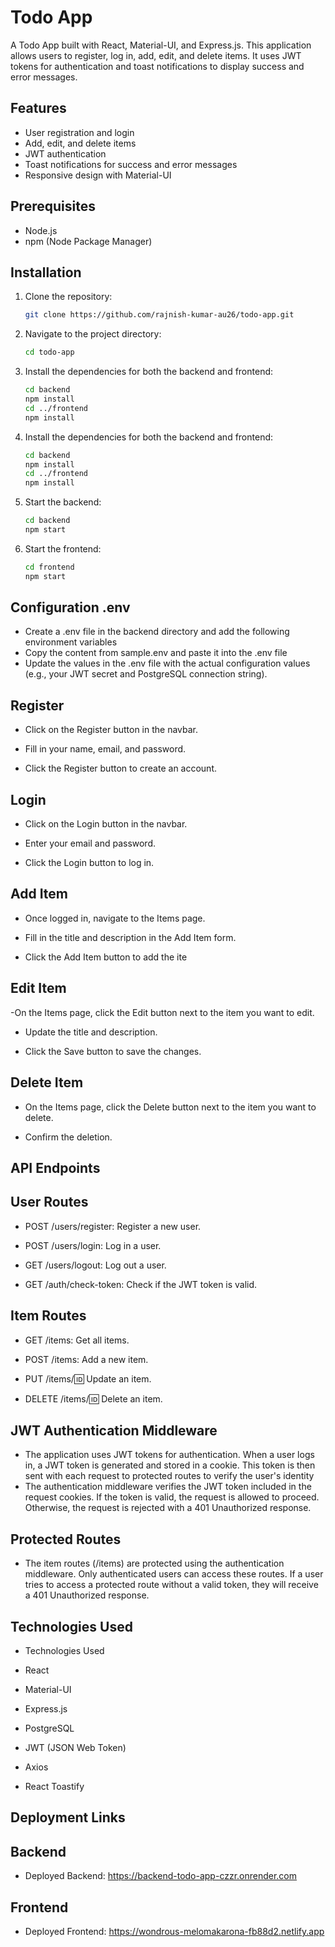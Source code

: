 # Todo App

A Todo App built with React, Material-UI, and Express.js. This application allows users to register, log in, add, edit, and delete items. It uses JWT tokens for authentication and toast notifications to display success and error messages.

## Features

- User registration and login
- Add, edit, and delete items
- JWT authentication
- Toast notifications for success and error messages
- Responsive design with Material-UI

## Prerequisites

- Node.js
- npm (Node Package Manager)

## Installation

1. Clone the repository:

   ```bash
   git clone https://github.com/rajnish-kumar-au26/todo-app.git

   ```

2. Navigate to the project directory:

   ```bash
   cd todo-app

   ```

3. Install the dependencies for both the backend and frontend:

   ```bash
   cd backend
   npm install
   cd ../frontend
   npm install

   ```

4. Install the dependencies for both the backend and frontend:

   ```bash
   cd backend
   npm install
   cd ../frontend
   npm install

   ```

5. Start the backend:

   ```bash
   cd backend
   npm start

   ```

6. Start the frontend:

   ```bash
   cd frontend
   npm start
   ```

## Configuration .env
   - Create a .env file in the backend directory and add the following environment variables
   - Copy the content from sample.env and paste it into the .env file
   - Update the values in the .env file with the actual configuration values (e.g., your JWT secret and PostgreSQL connection string).


## Register

- Click on the Register button in the navbar.

- Fill in your name, email, and password.

- Click the Register button to create an account.

## Login

- Click on the Login button in the navbar.

- Enter your email and password.

- Click the Login button to log in.

## Add Item

- Once logged in, navigate to the Items page.

- Fill in the title and description in the Add Item form.

- Click the Add Item button to add the ite

## Edit Item

-On the Items page, click the Edit button next to the item you want to edit.

- Update the title and description.

- Click the Save button to save the changes.

## Delete Item

- On the Items page, click the Delete button next to the item you want to delete.

- Confirm the deletion.

## API Endpoints

## User Routes

- POST /users/register: Register a new user.

- POST /users/login: Log in a user.

- GET /users/logout: Log out a user.

- GET /auth/check-token: Check if the JWT token is valid.

## Item Routes

- GET /items: Get all items.

- POST /items: Add a new item.

- PUT /items/:id: Update an item.

- DELETE /items/:id: Delete an item.

## JWT Authentication Middleware

- The application uses JWT tokens for authentication. When a user logs in, a JWT token is generated and stored in a cookie. This token is then sent with each request to protected routes to verify the user's identity
- The authentication middleware verifies the JWT token included in the request cookies. If the token is valid, the request is allowed to proceed.  
  Otherwise, the request is rejected with a 401 Unauthorized response.

## Protected Routes

- The item routes (/items) are protected using the authentication middleware. Only authenticated users can access these routes. If a user tries to access a protected route without a valid token, they will receive a 401 Unauthorized response.

## Technologies Used

- Technologies Used
- React

- Material-UI

- Express.js

- PostgreSQL

- JWT (JSON Web Token)

- Axios

- React Toastify

## Deployment Links

## Backend

   - Deployed Backend: https://backend-todo-app-czzr.onrender.com

## Frontend

   - Deployed Frontend: https://wondrous-melomakarona-fb88d2.netlify.app
